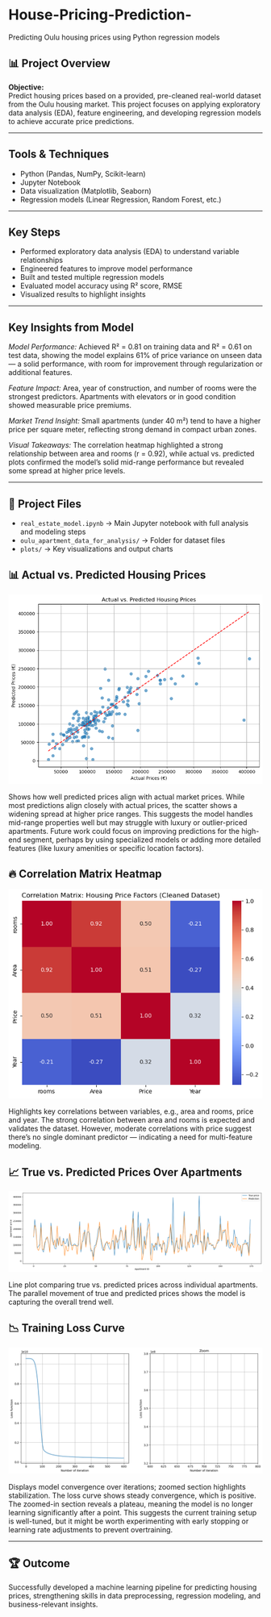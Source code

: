 # House-Pricing-Prediction-
Predicting Oulu housing prices using Python regression models
## 📊 Project Overview

**Objective:**  
Predict housing prices based on a provided, pre-cleaned real-world dataset from the Oulu housing market. This project focuses on applying exploratory data analysis (EDA), feature engineering, and developing regression models to achieve accurate price predictions.

---

## Tools & Techniques

- Python (Pandas, NumPy, Scikit-learn)
- Jupyter Notebook
- Data visualization (Matplotlib, Seaborn)
- Regression models (Linear Regression, Random Forest, etc.)

---

## Key Steps

- Performed exploratory data analysis (EDA) to understand variable relationships  
- Engineered features to improve model performance  
- Built and tested multiple regression models  
- Evaluated model accuracy using R² score, RMSE  
- Visualized results to highlight insights

---

## Key Insights from Model
*Model Performance:*
Achieved R² = 0.81 on training data and R² = 0.61 on test data, showing the model explains 61% of price variance on unseen data — a solid performance, with room for improvement through regularization or additional features.

*Feature Impact:*
Area, year of construction, and number of rooms were the strongest predictors. Apartments with elevators or in good condition showed measurable price premiums.

*Market Trend Insight:*
Small apartments (under 40 m²) tend to have a higher price per square meter, reflecting strong demand in compact urban zones.

*Visual Takeaways:*
The correlation heatmap highlighted a strong relationship between area and rooms (r = 0.92), while actual vs. predicted plots confirmed the model’s solid mid-range performance but revealed some spread at higher price levels.

---

## 📁 Project Files

- `real_estate_model.ipynb` → Main Jupyter notebook with full analysis and modeling steps  
- `oulu_apartment_data_for_analysis/` → Folder for dataset files 
- `plots/` → Key visualizations and output charts

## 📊 Actual vs. Predicted Housing Prices
![Actual vs Predicted](Actual_Predicted_House_Price.png)

Shows how well predicted prices align with actual market prices. While most predictions align closely with actual prices, the scatter shows a widening spread at higher price ranges. This suggests the model handles mid-range properties well but may struggle with luxury or outlier-priced apartments. Future work could focus on improving predictions for the high-end segment, perhaps by using specialized models or adding more detailed features (like luxury amenities or specific location factors).

## 🔥 Correlation Matrix Heatmap
![Correlation Matrix](Correlation_Matrix_Heatmap.png)

Highlights key correlations between variables, e.g., area and rooms, price and year. The strong correlation between area and rooms is expected and validates the dataset. However, moderate correlations with price suggest there’s no single dominant predictor — indicating a need for multi-feature modeling.

## 📈 True vs. Predicted Prices Over Apartments
![Prediction Plot](Prediction_Plot.png)

Line plot comparing true vs. predicted prices across individual apartments. The parallel movement of true and predicted prices shows the model is capturing the overall trend well.

## 📉 Training Loss Curve
![Training Loss](Training_Loss_Curve.png)

Displays model convergence over iterations; zoomed section highlights stabilization. The loss curve shows steady convergence, which is positive. The zoomed-in section reveals a plateau, meaning the model is no longer learning significantly after a point. This suggests the current training setup is well-tuned, but it might be worth experimenting with early stopping or learning rate adjustments to prevent overtraining. 

---

## 🏆 Outcome

Successfully developed a machine learning pipeline for predicting housing prices, strengthening skills in data preprocessing, regression modeling, and business-relevant insights.

